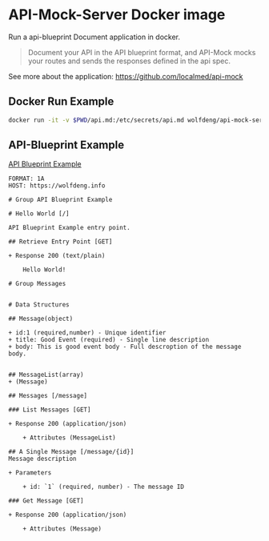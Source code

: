 # API-Mock-Server Docker image

Run a  api-blueprint Document application in docker.

> Document your API in the API blueprint format, and API-Mock mocks your routes and sends the responses defined in the api spec.

See more about the application: https://github.com/localmed/api-mock

## Docker Run Example

```bash
docker run -it -v $PWD/api.md:/etc/secrets/api.md wolfdeng/api-mock-server
```

## API-Blueprint Example

[API Blueprint Example](example/api.md)

```api-blueprint
FORMAT: 1A
HOST: https://wolfdeng.info

# Group API Blueprint Example

# Hello World [/]

API Blueprint Example entry point.

## Retrieve Entry Point [GET]

+ Response 200 (text/plain)

    Hello World!

# Group Messages


# Data Structures

## Message(object)

+ id:1 (required,number) - Unique identifier
+ title: Good Event (required) - Single line description
+ body: This is good event body - Full descroption of the message body.


## MessageList(array)
+ (Message)

## Messages [/message]

### List Messages [GET]

+ Response 200 (application/json)

    + Attributes (MessageList)

## A Single Message [/message/{id}]
Message description

+ Parameters

    + id: `1` (required, number) - The message ID

### Get Message [GET]

+ Response 200 (application/json)

    + Attributes (Message)
```
